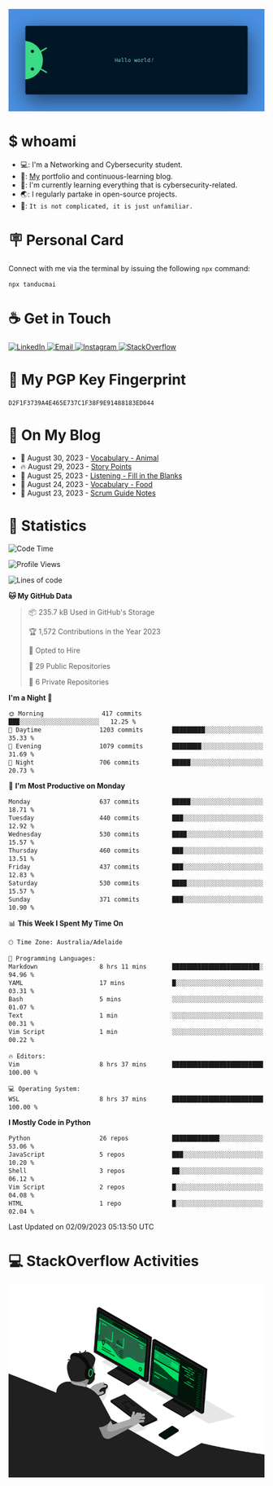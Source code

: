 <p align="center"><img src="assets/banner.png" /></p>

[//]: ![](https://github.com/tanducmai/tanducmai/actions/workflows/waka-stats.yml/badge.svg)
[//]: ![](https://github.com/tanducmai/tanducmai/actions/workflows/latest-blogs.yml/badge.svg)
[//]: ![](https://github.com/tanducmai/tanducmai/actions/workflows/stackoverflow-activities.yml/badge.svg)

# $ whoami

- 💻: I'm a Networking and Cybersecurity student.
- 🔭: [My](https://tanducmai.com/) portfolio and continuous-learning blog.
- 🌱: I'm currently learning everything that is cybersecurity-related.
- 🌏: I regularly partake in open-source projects.
- 💬: `It is not complicated, it is just unfamiliar.`

# 🪧 Personal Card

Connect with me via the terminal by issuing the following `npx` command:

```bash
npx tanducmai
```

# ☕ Get in Touch

<a target="_blank" href="https://www.linkedin.com/in/tanducmai/">
  <img alt="LinkedIn" src="https://img.shields.io/badge/LinkedIn-0077B5?style=for-the-badge&logo=linkedin&logoColor=white" />
</a>
<a target="_blank" href="mailto:henryfromvietnam@gmail.com">
  <img alt="Email" src="https://img.shields.io/badge/Gmail-D14836?style=for-the-badge&logo=gmail&logoColor=white" />
</a>
<a target="_blank" href="https://www.instagram.com/henry.maii/">
  <img alt="Instagram" src="https://img.shields.io/badge/Instagram-E4405F?style=for-the-badge&logo=instagram&logoColor=white" />
</a>
<a target="_blank" href="https://stackoverflow.com/users/16999206/tanducmai">
  <img alt="StackOverflow" src="https://img.shields.io/static/v1?message=Stackoverflow&logo=stackoverflow&label=&color=FE7A16&logoColor=white&labelColor=&style=for-the-badge" />
</a>

# 🔐 My PGP Key Fingerprint

`D2F1F3739A4E465E737C1F38F9E91488183ED044`

# 📜 On My Blog

<!-- BLOG-POST-LIST:START -->
 - 💯 August 30, 2023 - [Vocabulary - Animal](https://tanducmai.com/posts/glossaries/vocabulary-animal/)
 - 🔥 August 29, 2023 - [Story Points](https://tanducmai.com/posts/agile-development-and-governance/story-points/)
 - 💫 August 25, 2023 - [Listening - Fill in the Blanks](https://tanducmai.com/posts/glossaries/lfib/)
 - 🚀 August 24, 2023 - [Vocabulary - Food](https://tanducmai.com/posts/glossaries/vocabulary-food/)
 - 🌮 August 23, 2023 - [Scrum Guide Notes](https://tanducmai.com/posts/agile-development-and-governance/scrum-guide-notes/)<!-- BLOG-POST-LIST:END -->

# 🔢 Statistics

<!--START_SECTION:waka-->
![Code Time](http://img.shields.io/badge/Code%20Time-123%20hrs%2025%20mins-blue)

![Profile Views](http://img.shields.io/badge/Profile%20Views-4-blue)

![Lines of code](https://img.shields.io/badge/From%20Hello%20World%20I%27ve%20Written-9.1%20million%20lines%20of%20code-blue)

**🐱 My GitHub Data** 

> 📦 235.7 kB Used in GitHub's Storage 
 > 
> 🏆 1,572 Contributions in the Year 2023
 > 
> 💼 Opted to Hire
 > 
> 📜 29 Public Repositories 
 > 
> 🔑 6 Private Repositories 
 > 
**I'm a Night 🦉** 

```text
🌞 Morning                417 commits         ███░░░░░░░░░░░░░░░░░░░░░░   12.25 % 
🌆 Daytime                1203 commits        █████████░░░░░░░░░░░░░░░░   35.33 % 
🌃 Evening                1079 commits        ████████░░░░░░░░░░░░░░░░░   31.69 % 
🌙 Night                  706 commits         █████░░░░░░░░░░░░░░░░░░░░   20.73 % 
```
📅 **I'm Most Productive on Monday** 

```text
Monday                   637 commits         █████░░░░░░░░░░░░░░░░░░░░   18.71 % 
Tuesday                  440 commits         ███░░░░░░░░░░░░░░░░░░░░░░   12.92 % 
Wednesday                530 commits         ████░░░░░░░░░░░░░░░░░░░░░   15.57 % 
Thursday                 460 commits         ███░░░░░░░░░░░░░░░░░░░░░░   13.51 % 
Friday                   437 commits         ███░░░░░░░░░░░░░░░░░░░░░░   12.83 % 
Saturday                 530 commits         ████░░░░░░░░░░░░░░░░░░░░░   15.57 % 
Sunday                   371 commits         ███░░░░░░░░░░░░░░░░░░░░░░   10.90 % 
```


📊 **This Week I Spent My Time On** 

```text
🕑︎ Time Zone: Australia/Adelaide

💬 Programming Languages: 
Markdown                 8 hrs 11 mins       ████████████████████████░   94.96 % 
YAML                     17 mins             █░░░░░░░░░░░░░░░░░░░░░░░░   03.31 % 
Bash                     5 mins              ░░░░░░░░░░░░░░░░░░░░░░░░░   01.07 % 
Text                     1 min               ░░░░░░░░░░░░░░░░░░░░░░░░░   00.31 % 
Vim Script               1 min               ░░░░░░░░░░░░░░░░░░░░░░░░░   00.22 % 

🔥 Editors: 
Vim                      8 hrs 37 mins       █████████████████████████   100.00 % 

💻 Operating System: 
WSL                      8 hrs 37 mins       █████████████████████████   100.00 % 
```

**I Mostly Code in Python** 

```text
Python                   26 repos            █████████████░░░░░░░░░░░░   53.06 % 
JavaScript               5 repos             ███░░░░░░░░░░░░░░░░░░░░░░   10.20 % 
Shell                    3 repos             ██░░░░░░░░░░░░░░░░░░░░░░░   06.12 % 
Vim Script               2 repos             █░░░░░░░░░░░░░░░░░░░░░░░░   04.08 % 
HTML                     1 repo              █░░░░░░░░░░░░░░░░░░░░░░░░   02.04 % 
```




 Last Updated on 02/09/2023 05:13:50 UTC
<!--END_SECTION:waka-->

# 💻 StackOverflow Activities

<!-- STACKOVERFLOW:START -->
<!-- STACKOVERFLOW:END -->

<p align="center"><img src="assets/developer.gif" /></p>
